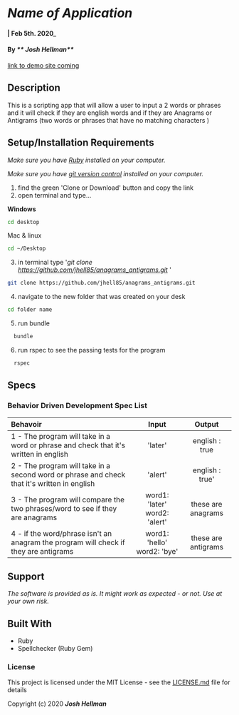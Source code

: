 # _Name of Application_

#### | Feb 5th. 2020_

#### By _** Josh Hellman**_
[link to demo site coming](#)

## Description

This is a scripting app that will allow a user to input a 2 words or phrases and it will check if they are english words and if they are Anagrams or Antigrams (two words or phrases that have no matching characters )


## Setup/Installation Requirements

_Make sure you have [Ruby](https://www.ruby-lang.org/en/documentation/installation) installed on your computer._

_Make sure you have [git version control](https://git-scm.com/downloads) installed on your computer._


1. find the green 'Clone or Download' button and copy the link
2. open terminal and type...

**Windows**
```sh 
cd desktop
```

 Mac & linux 
 ```sh
 cd ~/Desktop
 ```

 3. in terminal type '_git clone https://github.com/jhell85/anagrams_antigrams.git_ '

```sh
git clone https://github.com/jhell85/anagrams_antigrams.git
```

4. navigate to the new folder that was created on your desk
```sh
cd folder name
```

5. run bundle 

```sh
  bundle
```

6. run rspec to see the passing tests for the program

```sh
  rspec
```



## Specs
### Behavior Driven Development Spec List

Behavoir | Input | Output
:---------|:------:|:------:
|1 - The program will take in a word or phrase and check that it's written in english | 'later' | english : true |
|2 - The program will take in a second word or phrase and check that it's written in english| 'alert' | english : true' |
|3 - The program will compare the two phrases/word to see if they are anagrams | word1: 'later' word2: 'alert' | these are anagrams |
|4 - if the word/phrase isn't an anagram the program will check if they are antigrams  | word1: 'hello' word2: 'bye' | these are antigrams |

## Support 

_The software is provided as is. It might work as expected - or not. Use at your own risk._


## Built With

* Ruby 
* Spellchecker (Ruby Gem)


### License

This project is licensed under the MIT License - see the [LICENSE.md](LICENSE.md) file for details

Copyright (c) 2020 **_Josh Hellman_**